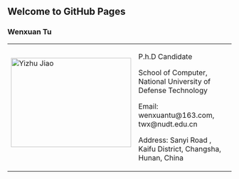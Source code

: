 ## Welcome to GitHub Pages

### Wenxuan Tu

<table class="imgtable">
  <tr>
    <td>
      <img src="profile1.JPG" alt="Yizhu Jiao" width="270px" height="201.6px" />&nbsp;
    </td>
    <td align="left">
      <p>P.h.D Candidate</p>
      <p>School of Computer, National University of Defense Technology</p>
      <p>Email: wenxuantu@163.com, twx@nudt.edu.cn</p>
      <p>Address: Sanyi Road , Kaifu District, Changsha, Hunan, China</p>
      <!--<p>[<a href="CV_chen.pdf">CV</a>]</p>-->
    </td>
 </tr>
</table>

